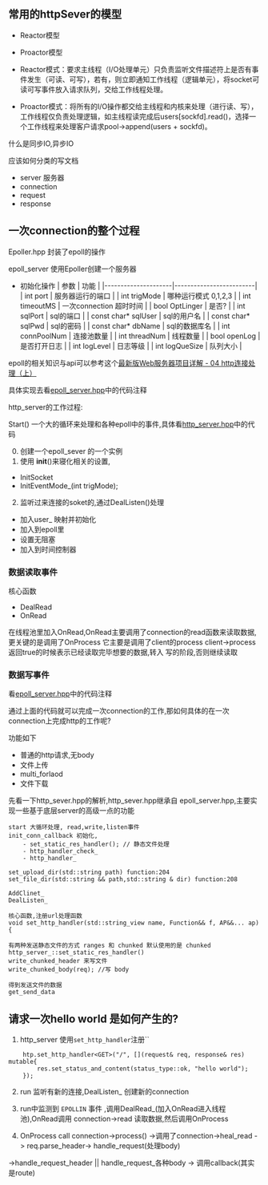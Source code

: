 ## 常用的httpSever的模型

- Reactor模型
- Proactor模型

- Reactor模式：要求主线程（I/O处理单元）只负责监听文件描述符上是否有事件发生（可读、可写），若有，则立即通知工作线程（逻辑单元），将socket可读可写事件放入请求队列，交给工作线程处理。

- Proactor模式：将所有的I/O操作都交给主线程和内核来处理（进行读、写），工作线程仅负责处理逻辑，如主线程读完成后users[sockfd].read()，选择一个工作线程来处理客户请求pool->append(users + sockfd)。


什么是同步IO,异步IO


应该如何分类的写文档

- server 服务器
- connection
- request
- response

## 一次connection的整个过程

Epoller.hpp 封装了epoll的操作

epoll_server 使用Epoller创建一个服务器

 - 初始化操作
| 参数                | 功能                    |
|---------------------|-------------------------|
| int port            | 服务器运行的端口        |
| int trigMode        | 哪种运行模式   0,1,2,3  |
| int timeoutMS       | 一次connection 超时时间 |
| bool OptLinger      | 是否?                   |
| int sqlPort         | sql的端口               |
| const char* sqlUser | sql的用户名             |
| const  char* sqlPwd | sql的密码               |
| const char* dbName  | sql的数据库名           |
| int connPoolNum     | 连接池数量              |
| int threadNum       | 线程数量                |
| bool openLog        | 是否打开日志            |
| int logLevel        | 日志等级                |
| int logQueSize      | 队列大小                |

epoll的相关知识与api可以参考这个[最新版Web服务器项目详解 - 04 http连接处理（上）](https://mp.weixin.qq.com/s/BfnNl-3jc_x5WPrWEJGdzQ)

具体实现去看[epoll_server.hpp](../core/epoll_server.hpp)中的代码注释

http_server的工作过程:

Start() 一个大的循环来处理和各种epoll中的事件,具体看[http_server.hpp](../core/http_server.hpp)中的代码


0. 创建一个epoll_sever 的一个实例
1. 使用 __init__()来寝化相关的设置,
  - InitSocket
  - InitEventMode_(int trigMode);
2. 监听过来连接的soket的,通过DealListen()处理
  - 加入user_ 映射并初始化
  - 加入到epoll里
  - 设置无阻塞
  - 加入到时间控制器

### 数据读取事件

核心函数
- DealRead
- OnRead

在线程池里加入OnRead,OnRead主要调用了connection的read函数来读取数据,更关键的是调用了OnProcess
它主要是调用了client的process
client->process返回true的时候表示已经读取完毕想要的数据,转入 写的阶段,否则继续读取

### 数据写事件

看[epoll_server.hpp](../core/epoll_server.hpp)中的代码注释



通过上面的代码就可以完成一次connection的工作,那如何具体的在一次connection上完成http的工作呢?

功能如下

- 普通的http请求,无body
- 文件上传
- multi_forlaod 
- 文件下载

先看一下http_sever.hpp的解析,http_sever.hpp继承自 epoll_server.hpp,主要实现一些基于底层server的高级一点的功能

```plaintext
start 大循环处理, read,write,listen事件
init_conn_callback 初始化,
    - set_static_res_handler(); // 静态文件处理
    - http_handler_check_
    - http_handler_

set_upload_dir(std::string path) function:204
set_file_dir(std::string && path,std::string & dir) function:208

AddClinet_
DealListen_

核心函数,注册url处理函数
void set_http_handler(std::string_view name, Function&& f, AP&&... ap) {

有两种发送静态文件的方式 ranges 和 chunked 默认使用的是 chunked
http_server_::set_static_res_handler() 
write_chunked_header 来写文件
write_chunked_body(req); //写 body

得到发送文件的数据
get_send_data
```

## 请求一次hello world 是如何产生的?

1. http_server 使用`set_http_handler`注册``

```plaintext
    htp.set_http_handler<GET>("/", [](request& req, response& res) mutable{
        res.set_status_and_content(status_type::ok, "hello world");
    });
```
2. run 监听有新的连接,DealListen_ 创建新的connection

2. run中监测到 `EPOLLIN` 事件 ,调用DealRead_(加入OnRead进入线程池),OnRead调用 connection->read 读取数据,然后调用OnProcess

2. OnProcess call connection->process() ->调用了connection->heal_read -> req.parse_header-> handle_request(处理body)

->handle_request_header  || handle_request_各种body -> 调用callback(其实是route)


